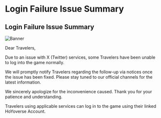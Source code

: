 # Login Failure Issue Summary
## Login Failure Issue Summary
![Banner](https://sdk.hoyoverse.com/upload/ann/2024/06/15/fe7e72baa8e4ac5e237f027a819b212e_1460443636510260244.jpg)

Dear Travelers,

Due to an issue with X (Twitter) services, some Travelers have been unable to log into the game normally.

We will promptly notify Travelers regarding the follow-up via notices once the issue has been fixed. Please stay tuned to our official channels for the latest information.

We sincerely apologize for the inconvenience caused. Thank you for your patience and understanding.

Travelers using applicable services can log in to the game using their linked HoYoverse Account.
